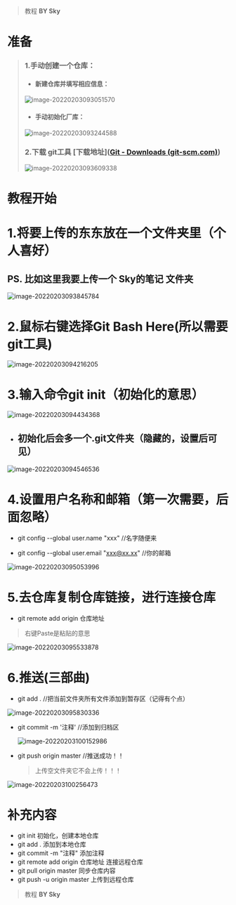 > 教程 **BY Sky**

# 准备

>### 1.手动创建一个仓库：
>
>- #### 新建仓库并填写相应信息：
>
>![image-20220203093051570](C:\Users\HP\AppData\Roaming\Typora\typora-user-images\image-20220203093051570.png)
>
>- #### 手动初始化厂库：
>
>![image-20220203093244588](C:\Users\HP\AppData\Roaming\Typora\typora-user-images\image-20220203093244588.png)
>
>### 2.下载 git工具 [下载地址]([Git - Downloads (git-scm.com)](https://git-scm.com/downloads))
>
>![image-20220203093609338](C:\Users\HP\AppData\Roaming\Typora\typora-user-images\image-20220203093609338.png)
>
>





# 教程开始



# 1.将要上传的东东放在一个文件夹里（个人喜好）

## PS. 比如这里我要上传一个 Sky的笔记 文件夹

![image-20220203093845784](C:\Users\HP\AppData\Roaming\Typora\typora-user-images\image-20220203093845784.png)

# 2.鼠标右键选择Git Bash Here(所以需要git工具)

![image-20220203094216205](C:\Users\HP\AppData\Roaming\Typora\typora-user-images\image-20220203094216205.png)

# 3.输入命令git init（初始化的意思）

![image-20220203094434368](C:\Users\HP\AppData\Roaming\Typora\typora-user-images\image-20220203094434368.png)

- ## 初始化后会多一个.git文件夹（隐藏的，设置后可见）

![image-20220203094546536](C:\Users\HP\AppData\Roaming\Typora\typora-user-images\image-20220203094546536.png)

# 4.设置用户名称和邮箱（第一次需要，后面忽略）

- git config --global user.name "xxx"                 //名字随便来

- git config --global user.email "xxx@xx.xx"     //你的邮箱

![image-20220203095053996](C:\Users\HP\AppData\Roaming\Typora\typora-user-images\image-20220203095053996.png)

# 5.去仓库复制仓库链接，进行连接仓库

- git remote add origin 仓库地址

> 右键Paste是粘贴的意思

![image-20220203095533878](C:\Users\HP\AppData\Roaming\Typora\typora-user-images\image-20220203095533878.png)

# 6.推送(三部曲)

- git add .      //把当前文件夹所有文件添加到暂存区（记得有个点）

![image-20220203095830336](C:\Users\HP\AppData\Roaming\Typora\typora-user-images\image-20220203095830336.png)

- git commit -m '注释'     //添加到归档区

  ![image-20220203100152986](C:\Users\HP\AppData\Roaming\Typora\typora-user-images\image-20220203100152986.png)

- git push origin master    //推送成功！！

  > 上传空文件夹它不会上传！！！

![image-20220203100256473](C:\Users\HP\AppData\Roaming\Typora\typora-user-images\image-20220203100256473.png)

# 补充内容

- git init 初始化，创建本地仓库
- git add . 添加到本地仓库
- git commit -m "注释" 添加注释
- git remote add origin 仓库地址 连接远程仓库
- git pull origin master 同步仓库内容
- git push -u origin master 上传到远程仓库

> 教程 **BY Sky**
